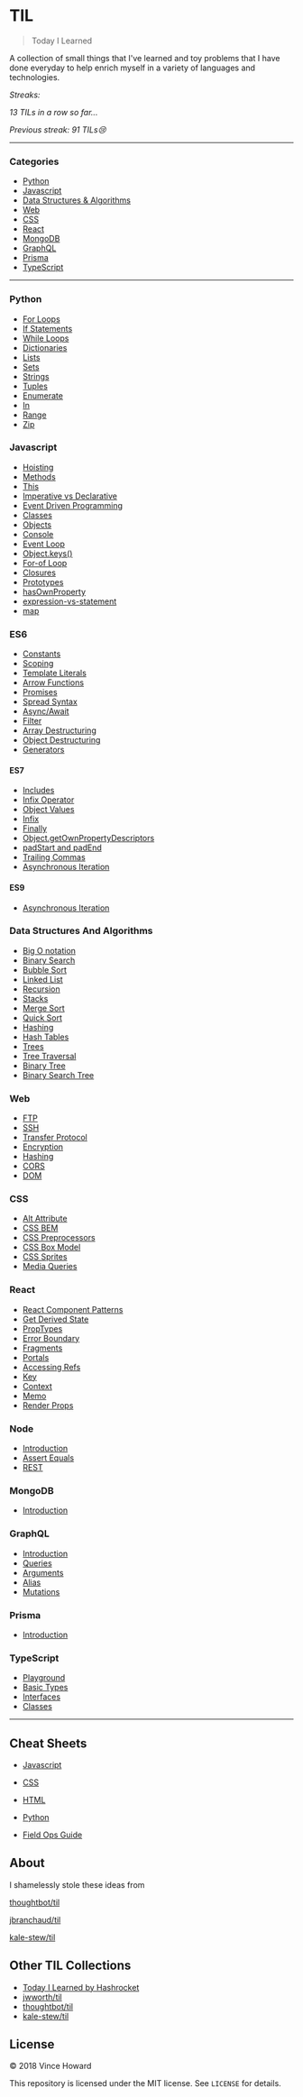 # TIL

> Today I Learned

A collection of small things that I've learned and toy problems that I have done everyday to help enrich myself in a variety of languages and technologies.

_Streaks:_


_13 TILs in a row so far..._
<!-- _12 Toy Problems completed and counting..._ -->

_Previous streak: 91 TILs😢_


---

### Categories

* [Python](#python)
* [Javascript](#javascript)
* [Data Structures & Algorithms](#data-structures-and-algorithms)
* [Web](#web)
* [CSS](#css)
* [React](#react)
* [MongoDB](#mongodb)
* [GraphQL](#graphql)
* [Prisma](#prisma)
* [TypeScript](#typescript)

---

### Python

- [For Loops](/python/control-flow/for-loops.md)
- [If Statements](/python/control-flow/if-statements.md)
- [While Loops](/python/control-flow/while-loops.md)
- [Dictionaries](/python/python-object-and-data-structure-basics/dictionaries.md)
- [Lists](/python/python-object-and-data-structure-basics/lists.md)
- [Sets](/python/python-object-and-data-structure-basics/sets.md)
- [Strings](/python/python-object-and-data-structure-basics/strings.md)
- [Tuples](/python/python-object-and-data-structure-basics/tuples.md)
- [Enumerate](/python/useful-operators/enumerate.md)
- [In](/python/useful-operators/in.md)
- [Range](/python/useful-operators/range.md)
- [Zip](/python/useful-operators/zip.md)

### Javascript

- [Hoisting](/javascript/hoisting.md)
- [Methods](/javascript/methods.md)
- [This](/javascript/this.md)
- [Imperative vs Declarative](/javascript/imperative-declarative.md)
- [Event Driven Programming](/javascript/event-driven-programming.md)
- [Classes](/javascript/classes.md)
- [Objects](/javascript/objects.md)
- [Console](/javascript/debugging/console-methods.md)
- [Event Loop](/javascript/event-loop.md)
- [Object.keys()](/javascript/object-keys.md)
- [For-of Loop](/javascript/for-of-loop.md)
- [Closures](/javascript/closures.md)
- [Prototypes](/javascript/prototypes.md)
- [hasOwnProperty](/javascript/hasOwnProperty.md)
- [expression-vs-statement](/javascript/expression-vs-statement.md)
- [map](/javascript/map.md)

### ES6 

- [Constants](/javascript/es6/constants.md)
- [Scoping](/javascript/es6/scoping.md)
- [Template Literals](/javascript/es6/template-literals.md)
- [Arrow Functions](/javascript/es6/arrow-functions.md)
- [Promises](/javascript/es6/arrow-functions.md)
- [Spread Syntax](/javascript/es6/spread-operator.md)
- [Async/Await](/javascript/es6/async-await.md)
- [Filter](/javascript/es6/filter.md)
- [Array Destructuring](/javascript/es6/array-destructuring.md)
- [Object Destructuring](/javascript/es6/object-destructing.md)
- [Generators](/javascript/es6/generators.md)

#### ES7

- [Includes](/javascript/es7/includes.md)
- [Infix Operator](/javascript/es7/infix.md)
- [Object Values](/javascript/es7/object-values.md)
- [Infix](/javascript/es7/infix.md)
- [Finally](/javascript/es7/finally.md)
- [Object.getOwnPropertyDescriptors](/javascript/es7/Object.getOwnPropertyDescriptors.md)
- [padStart and padEnd](/javascript/es7/string-padding.md)
- [Trailing Commas](/javascript/es7/trailing-commas.md)
- [Asynchronous Iteration](/javascript/es7/asynchronous-Iteration.md)

#### ES9

- [Asynchronous Iteration](/javascript/es9/asynchronous-iteration.md)

### Data Structures And Algorithms

- [Big O notation](/data-structures-and-algorithms/big-o-notation.md)
- [Binary Search](/data-structures-and-algorithms/binary-search.md)
- [Bubble Sort](/data-structures-and-algorithms/bubble-sort.md)
- [Linked List](/data-structures-and-algorithms/linked-list.md)
- [Recursion](/data-structures-and-algorithms/recursion.md)
- [Stacks](/data-structures-and-algorithms/stacks.md)
- [Merge Sort](/data-structures-and-algorithms/merge-sort.md)
- [Quick Sort](/data-structures-and-algorithms/quick-sort.md)
- [Hashing](/data-structures-and-algorithms/hashing.md)
- [Hash Tables](/data-structures-and-algorithms/hash-table.md)
- [Trees](/data-structures-and-algorithms/trees.md)
- [Tree Traversal](/data-structures-and-algorithms/tree-traversal.md)
- [Binary Tree](/data-structures-and-algorithms/binary-tree.md)
- [Binary Search Tree](/data-structures-and-algorithms/binary_search_tree.md)

### Web

- [FTP](/web/ftp.md)
- [SSH](/web/ssh.md)
- [Transfer Protocol](/web/transfer-protocols.md)
- [Encryption](/web/encryption.md)
- [Hashing](/web/hashing.md)
- [CORS](/web/cors.md)
- [DOM](/web/dom.md)

### CSS

- [Alt Attribute](/web/ftp.md)
- [CSS BEM](/css/css-bem.md)
- [CSS Preprocessors](/css/css-preprocessors.md)
- [CSS Box Model](/css/css-box-model.md)
- [CSS Sprites](/css/css-sprites.md)
- [Media Queries](/css/media-queries.md)

### React

- [React Component Patterns](/react/react-component-patterns.md)
- [Get Derived State](/react/lifecycle-methods/get-derived-state-from-props.md)
- [PropTypes](/react/proptypes.md)
- [Error Boundary](/react/error-boundary.md)
- [Fragments](/react/fragments.md)
- [Portals](/react/portals.md)
- [Accessing Refs](/react/accessing-refs.md)
- [Key](/react/key.md)
- [Context](/react/context.md)
- [Memo](/react/memo.md)
- [Render Props](/react/render-props.md)

### Node

- [Introduction](/node/intro-node.md)
- [Assert Equals](/node/assert-testing.md)
- [REST](/node/rest.md)

### MongoDB

- [Introduction](/mongodb/intro-mongo.md)

### GraphQL

- [Introduction](/graphql/introduction-graphql.md)
- [Queries](/graphql/queries.md)
- [Arguments](/graphql/arguments.md)
- [Alias](/graphql/alias.md)
- [Mutations](/graphql/mutations.md)

### Prisma

- [Introduction](/prisma/intro-prisma.md)


### TypeScript

- [Playground](/typescript/ts-sandbox)
- [Basic Types](/typescript/basic-types.md)
- [Interfaces](/typescript/inerfaces.md)
- [Classes](/typescript/classes.md)

<!-- ## Usage

The `.vimrc` file for this project contains a function `CountTILs` that can
be invoked with `<leader>c`. This will do a substitution count of the
current number of TILs and display the result in the command tray. -->

---
## Cheat Sheets

- [Javascript](https://htmlcheatsheet.com/js/)

- [CSS](https://htmlcheatsheet.com/css/)

- [HTML](https://htmlcheatsheet.com/)

- [Python](https://github.com/jwasham/coding-interview-university/blob/master/extras/cheat%20sheets/python-cheat-sheet-v1.pdf)

- [Field Ops Guide](https://github.com/futurice/field-ops-guide/blob/master/dist/field-ops-guide.pdf)

## About

I shamelessly stole these ideas from

[thoughtbot/til](https://github.com/thoughtbot/til)

[jbranchaud/til](https://github.com/jbranchaud/til)

[kale-stew/til](https://github.com/kale-stew/TIL)


## Other TIL Collections

* [Today I Learned by Hashrocket](https://til.hashrocket.com)
* [jwworth/til](https://github.com/jwworth/til)
* [thoughtbot/til](https://github.com/thoughtbot/til)
* [kale-stew/til](https://github.com/kale-stew/TIL)

## License

&copy; 2018 Vince Howard

This repository is licensed under the MIT license. See `LICENSE` for
details.